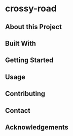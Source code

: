 # crossy-road
## About this Project

## Built With

## Getting Started

## Usage

## Contributing

## Contact

## Acknowledgements

